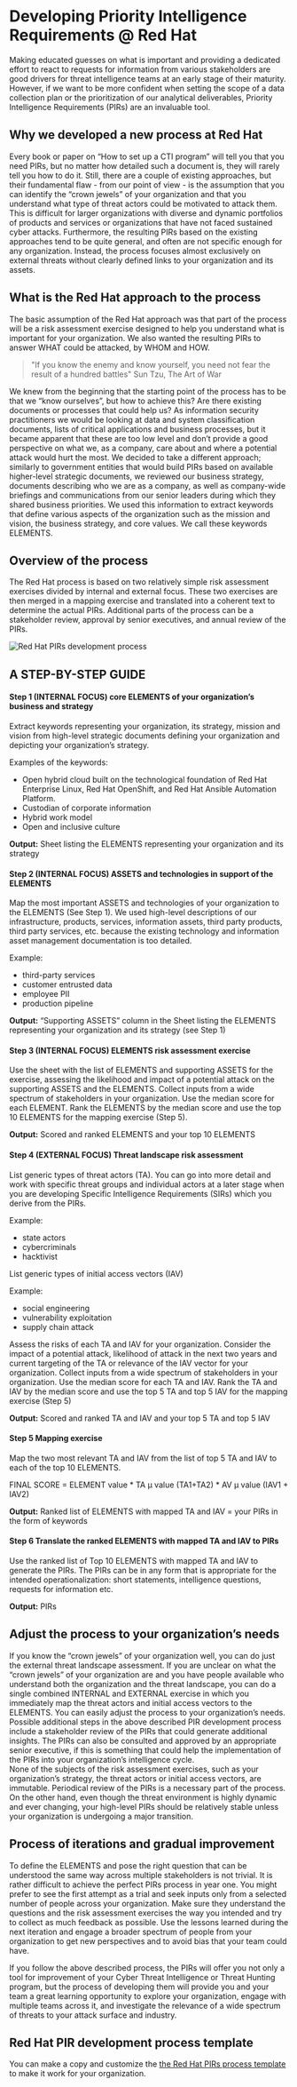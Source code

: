 # Developing Priority Intelligence Requirements @ Red Hat 

Making educated guesses on what is important and providing a dedicated effort to react to  requests for information from various stakeholders are good drivers for threat intelligence teams at an early stage of their maturity. However, if we want to be more confident when setting the scope of a data collection plan or the prioritization of our analytical deliverables, Priority Intelligence Requirements (PIRs) are an invaluable tool.

## Why we developed a new process at Red Hat
Every book or paper on “How to set up a CTI program” will tell you that you need PIRs, but no matter how detailed such a document is, they will rarely tell you how to do it. Still, there are a couple of existing approaches, but their fundamental flaw - from our point of view - is the assumption that you can identify the “crown jewels” of your organization and that you understand what type of threat actors could be motivated to attack them. This is difficult for larger organizations with diverse and dynamic portfolios of products and services or organizations that have not faced sustained cyber attacks. Furthermore, the resulting PIRs based on the existing approaches tend to be quite general, and often are not specific enough for any organization. Instead, the process focuses almost exclusively on external threats without clearly defined links to your organization and its assets.

## What is the Red Hat approach to the process
The basic assumption of the Red Hat approach was that part of the process will be a risk assessment exercise designed to help you understand what is important for your organization. We also wanted the resulting PIRs to answer WHAT could be attacked, by WHOM and HOW. 

> "If you know the enemy and know yourself, you need not fear the result of a hundred battles" 
> Sun Tzu, The Art of War

We knew from the beginning that the starting point of the process has to be that we “know ourselves”, but how to achieve this? Are there existing documents or processes that could help us? As information security practitioners we would be looking at data and system classification documents, lists of critical applications and business processes, but it became apparent that these are too low level and don’t provide a good perspective on what we, as a company, care about and where a potential attack would hurt the most. We decided to take a different approach; similarly to government entities that would build PIRs based on available higher-level strategic documents, we reviewed our business strategy, documents describing who we are as a company, as well as company-wide briefings and communications from our senior leaders during which they shared business priorities. We used this information to extract keywords that define various aspects of the organization such as the mission and vision, the business strategy, and core values. We call these keywords ELEMENTS.

## Overview of the process  
The Red Hat process is based on two relatively simple risk assessment exercises divided by  internal and external focus. These two exercises are then merged in a mapping exercise and translated into a coherent text to determine the actual PIRs. Additional parts of the process can be a stakeholder review, approval by senior executives, and annual review of the PIRs.

![Red Hat PIRs development process](PIRs_process_Blog-post.png "Red Hat PIRs development process")

## A STEP-BY-STEP GUIDE

#### Step 1 (INTERNAL FOCUS) core ELEMENTS of your organization’s business and strategy 
Extract keywords representing your organization, its strategy, mission and vision from high-level strategic documents defining your organization and depicting your organization’s strategy.

Examples of the keywords:
- Open hybrid cloud built on the technological foundation of Red Hat Enterprise Linux, Red Hat OpenShift, and Red Hat Ansible Automation Platform. 
- Custodian of corporate information
- Hybrid work model
- Open and inclusive culture

**Output:** Sheet listing the ELEMENTS representing your organization and its strategy

#### Step 2 (INTERNAL FOCUS) ASSETS and technologies in support of the ELEMENTS 
Map the most important ASSETS and technologies of your organization to the ELEMENTS (See Step 1). We used high-level descriptions of our infrastructure, products, services, information assets, third party products, third party services, etc. because the existing technology and information asset management documentation is too detailed.  

Example: 
- third-party services
- customer entrusted data
- employee PII
- production pipeline

**Output:** “Supporting ASSETS” column in the Sheet listing the ELEMENTS representing your organization and its strategy (see Step 1)

#### Step 3 (INTERNAL FOCUS) ELEMENTS risk assessment exercise 
Use the sheet with the list of ELEMENTS and supporting ASSETS for the exercise, assessing the likelihood and impact of a potential attack on the supporting ASSETS and the ELEMENTS. Collect inputs from a wide spectrum of stakeholders in your organization. Use the median score for each ELEMENT. Rank the ELEMENTS by the median score and use the top 10 ELEMENTS for the mapping exercise (Step 5). 

**Output:** Scored and ranked ELEMENTS and your top 10 ELEMENTS 

#### Step 4 (EXTERNAL FOCUS) Threat landscape risk assessment 
List generic types of threat actors (TA). You can go into more detail and work with specific threat groups and individual actors at a later stage when you are developing Specific Intelligence Requirements (SIRs) which you derive from the PIRs.   

Example:
- state actors
- cybercriminals
- hacktivist

List generic types of initial access vectors (IAV)

Example:
- social engineering
- vulnerability exploitation
- supply chain attack

Assess the risks of each TA and IAV for your organization. Consider the impact of a potential attack, likelihood of attack in the next two years and current targeting of the TA or relevance of the IAV vector for your organization. Collect inputs from a wide spectrum of stakeholders in your organization. Use the median score for each TA and IAV. Rank the TA and IAV by the median score and use the top 5 TA and top 5 IAV for the mapping exercise (Step 5) 

**Output:** Scored and ranked TA and IAV and your top 5 TA and top 5 IAV

#### Step 5 Mapping exercise 
Map the two most relevant TA and IAV from the list of top 5 TA and IAV to each of the top 10 ELEMENTS.

FINAL SCORE = ELEMENT value * TA μ value (TA1+TA2) * AV μ value (IAV1 + IAV2)

**Output:** Ranked list of ELEMENTS with mapped TA and IAV = your PIRs in the form of keywords

#### Step 6 Translate the ranked ELEMENTS with mapped TA and IAV to PIRs
Use the ranked list of Top 10 ELEMENTS with mapped TA and IAV to generate the PIRs. The PIRs can be in any form that is appropriate for the intended operationalization: short statements, intelligence questions, requests for information etc. 

**Output:** PIRs

## Adjust the process to your organization’s needs 
If you know the “crown jewels” of your organization well, you can do just the external threat landscape assessment. If you are unclear on what the “crown jewels” of your organization are and you have people available who understand both the organization and the threat landscape, you can do a single combined INTERNAL and EXTERNAL exercise in which you immediately map the threat actors and initial access vectors to the ELEMENTS. You can easily adjust the process to your organization’s needs.
Possible additional steps in the above described PIR development process include a stakeholder review of the PIRs that could generate additional insights. The PIRs can also be consulted and approved by an appropriate senior executive, if this is something that could help the implementation of the PIRs into your organization’s intelligence cycle.  
None of the subjects of the risk assessment exercises, such as your organization’s strategy, the threat actors or initial access vectors, are immutable. Periodical review of the PIRs is a necessary part of the process. On the other hand, even though the threat environment is highly dynamic and ever changing, your high-level PIRs should be relatively stable unless your organization is undergoing a major transition. 
 
## Process of iterations and gradual improvement
To define the ELEMENTS and pose the right question that can be understood the same way across multiple stakeholders is not trivial. It is rather difficult to achieve the perfect PIRs process in year one. You might prefer to see the first attempt as a trial and seek inputs only from a selected number of people across your organization. Make sure they understand the questions and the risk assessment exercises the way you intended and try to collect as much feedback as possible. Use the lessons learned during the next iteration and engage a broader spectrum of people from your organization to get new perspectives and to avoid bias that your team could have. 

If you follow the above described process, the PIRs will offer you not only a tool for improvement of your Cyber Threat Intelligence or Threat Hunting program, but the process of developing them will provide you and your team a great learning opportunity to explore your organization, engage with multiple teams across it, and investigate the relevance of a wide spectrum of threats to your attack surface and industry. 

## Red Hat PIR development process template
You can make a copy and customize the [the Red Hat PIRs process  template](https://docs.google.com/spreadsheets/d/1ux_7epS3AWPQO_CKDV90n4u3G4Tk1kZ_LYSuQqve76w/edit?usp=sharing) to make it work for your organization.
